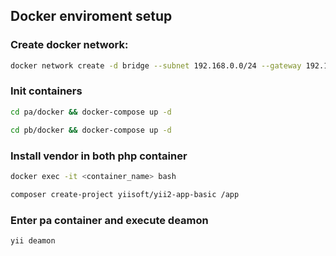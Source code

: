## Docker enviroment setup

### Create docker network:
```sh
docker network create -d bridge --subnet 192.168.0.0/24 --gateway 192.168.0.1 dockernet
```

### Init containers 
```sh
cd pa/docker && docker-compose up -d
```

```sh
cd pb/docker && docker-compose up -d
```

### Install vendor in both php container 
```sh
docker exec -it <container_name> bash 
```
```sh
composer create-project yiisoft/yii2-app-basic /app
```

### Enter pa container and execute deamon
```sh
yii deamon
```
